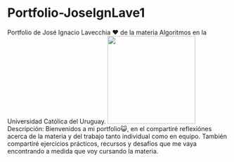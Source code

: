 # Portfolio-JoseIgnLave1
Portfolio de José Ignacio Lavecchia ❤️ de la materia Algoritmos en la Universidad Católica del Uruguay.
<img src = https://media.giphy.com/media/Dh5q0sShxgp13DwrvG/giphy.gif width = "200" />
Descripción:
Bienvenidos a mi portfolio😺, en el compartiré reflexiónes acerca de la materia y del trabajo tanto individual como en equipo.
También compartiré ejercicios prácticos, recursos y desafíos que me vaya encontrando a medida que voy cursando la materia.

